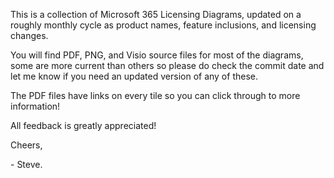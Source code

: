 This is a collection of Microsoft 365 Licensing Diagrams, updated on a roughly monthly cycle as product names, feature inclusions, and licensing changes.


You will find PDF, PNG, and Visio source files for most of the diagrams, some are more current than others so please do check the commit date and let me know if you need an updated version of any of these.

The PDF files have links on every tile so you can click through to more information!



All feedback is greatly appreciated!

Cheers,

 \- Steve.
